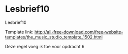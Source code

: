 # Lesbrief10
Lesbrief10

Template link: http://all-free-download.com/free-website-templates/the_music_studio_template_1502.html

Deze regel voeg ik toe voor opdracht 6
